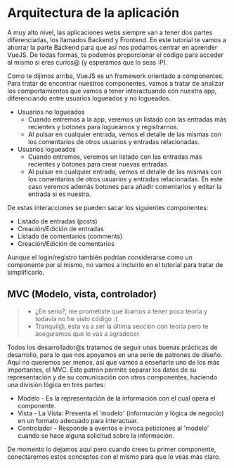 # Arquitectura de la aplicación

A muy alto nivel, las aplicaciones webs siempre van a tener dos partes diferenciadas, los llamados Backend y Frontend. En este tutorial te vamos a ahorrar la parte Backend para que así nos podamos centrar en aprender VueJS. De todas formas, te podemos proporcionar el código para acceder al mismo si eres curios@ (y esperamos que lo seas :P).

Como te dijimos arriba, VueJS es un framework orientado a componentes. Para tratar de encontrar nuestros componentes, vamos a tratar de analizar los comportamientos que vamos a tener interactuando con nuestra app, diferenciando entre usuarios logueados y no logueados.

- Usuarios no logueados
  - Cuando entremos a la app, veremos un listado con las entradas más recientes y botones para loguearnos y registrarnos.
  - Al pulsar en cualquier entrada, vemos el detalle de las mismas con los comentarios de otros usuarios y entradas relacionadas.
- Usuarios logueados
  - Cuando entremos, veremos un listado con las entradas más recientes y botones para crear nuevas entradas.
  - Al pulsar en cualquier entrada, vemos el detalle de las mismas con los comentarios de otros usuarios y entradas relacionadas. En este caso veremos además botones para añadir comentarios y editar la entrada si es nuestra.

De estas interacciones se pueden sacar los siguientes componentes:

- Listado de entradas (posts)
- Creación/Edición de entradas
- Listado de comentarios (comments)
- Creación/Edición de comentarios

Aunque el login/registro también podrían considerarse como un componente por sí mismo, no vamos a incluirlo en el tutorial para tratar de simplificarlo.

## MVC (Modelo, vista, controlador)

> - ¿En serio?, me prometiste que ibamos a tener poca teoría y todavía no he visto código :(
> - Tranquil@, esta va a ser la última sección con teoría pero te aseguramos que lo vas a agradecer

Todos los desarrollador@s tratamos de seguir unas buenas prácticas de desarrollo, para lo que nos apoyamos en una serie de patrones de diseño. Aquí no queremos ser menos, así que vamos a enseñarte uno de los más importantes, el MVC. Este patrón permite separar los datos de su representación y de su comunicación con otros componentes, haciendo una división lógica en tres partes:

- Modelo - Es la representación de la información con el cual opera el componente.
- Vista - La Vista: Presenta el 'modelo' (información y lógica de negocio) en un formato adecuado para interactuar.
- Controlador - Responde a eventos e invoca peticiones al 'modelo' cuando se hace alguna solicitud sobre la información.

De momento lo dejamos aquí pero cuando crees tu primer componente, conectaremos estos conceptos con el mismo para que lo veas más claro.
